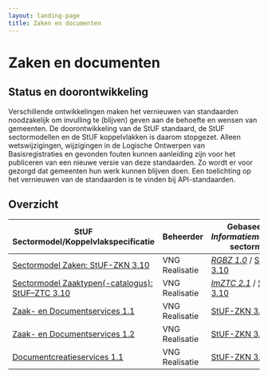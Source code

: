 ```yaml
---
layout: landing-page
title: Zaken en documenten
---
```

# Zaken en documenten

## Status en doorontwikkeling
Verschillende ontwikkelingen maken het vernieuwen van standaarden noodzakelijk om invulling te (blijven) geven aan de behoefte en wensen van gemeenten. De doorontwikkeling van de StUF standaard, de StUF sectormodellen en de StUF koppelvlakken is daarom stopgezet. Alleen wetswijzigingen, wijzigingen in de Logische Ontwerpen van Basisregistraties en gevonden fouten kunnen aanleiding zijn voor het publiceren van een nieuwe versie van deze standaarden. Zo wordt er voor gezorgd dat gemeenten hun werk kunnen blijven doen. Een toelichting op het vernieuwen van de standaarden is te vinden bij API-standaarden.

## Overzicht

| StUF Sectormodel/Koppelvlakspecificatie | Beheerder | Gebaseerd op<br/>_**Informatiemodel**_/StUF sectormodel | StUF versie |
| --- | --- | --- | --- |
| [Sectormodel Zaken: StUF-ZKN 3.10](https://vng-realisatie.github.io/StUF-ZKN/) |  VNG Realisatie | [*RGBZ 1.0*](https://vng-realisatie.github.io/RGBZ/) / [StUF-BG 3.10](https://vng-realisatie.github.io/StUF-BG/) | [3.01](https://vng-realisatie.github.io/StUF-onderlaag/) |
| [Sectormodel Zaaktypen(-catalogus): StUF–ZTC 3.10](https://vng-realisatie.github.io/StUF-ZTC/) |  VNG Realisatie | [*ImZTC 2.1*](https://vng-realisatie.github.io/ImZTC/) / [StUF-BG 3.10](https://vng-realisatie.github.io/StUF-BG/) | [3.01](https://vng-realisatie.github.io/StUF-onderlaag/) |
| [Zaak- en Documentservices 1.1](https://vng-realisatie.github.io/Zaak-en-Documentservices/) |  VNG Realisatie | [StUF-ZKN 3.10](https://vng-realisatie.github.io/StUF-ZKN/) | [3.01](https://vng-realisatie.github.io/StUF-onderlaag/) |
| [Zaak- en Documentservices 1.2](https://vng-realisatie.github.io/Zaak-en-Documentservices/) |  VNG Realisatie | [StUF-ZKN 3.10](https://vng-realisatie.github.io/StUF-ZKN/) | [3.01](https://vng-realisatie.github.io/StUF-onderlaag/) |
| [Documentcreatieservices 1.1](https://vng-realisatie.github.io/Documentcreatieservices/) |  VNG Realisatie | [StUF-ZKN 3.10](https://vng-realisatie.github.io/StUF-ZKN/) | [3.01](https://vng-realisatie.github.io/StUF-onderlaag/) |

<br/><br/><br/>


